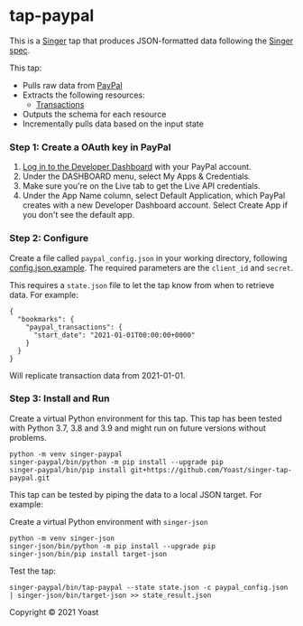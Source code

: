 # tap-paypal

This is a [Singer](https://singer.io) tap that produces JSON-formatted data
following the [Singer
spec](https://github.com/singer-io/getting-started/blob/master/SPEC.md).

This tap:

- Pulls raw data from [PayPal](https://developer.paypal.com/docs/api/overview/)
- Extracts the following resources:
  - [Transactions](https://developer.paypal.com/docs/api/transaction-search/v1)
- Outputs the schema for each resource
- Incrementally pulls data based on the input state

### Step 1: Create a OAuth key in PayPal

1. [Log in to the Developer Dashboard](https://www.paypal.com/signin?returnUri=https%3A%2F%2Fdeveloper.paypal.com%2Fdeveloper%2Fapplications) with your PayPal account.
2. Under the DASHBOARD menu, select My Apps & Credentials.
3. Make sure you're on the Live tab to get the Live API credentials.
4. Under the App Name column, select Default Application, which PayPal creates with a new Developer Dashboard account. Select Create App if you don't see the default app.

### Step 2: Configure

Create a file called `paypal_config.json` in your working directory, following [config.json.example](config.json.example). The required parameters are the `client_id` and `secret`.

This requires a `state.json` file to let the tap know from when to retrieve data. For example:
```
{
  "bookmarks": {
    "paypal_transactions": {
      "start_date": "2021-01-01T00:00:00+0000"
    }
  }
}
```
Will replicate transaction data from 2021-01-01.

### Step 3: Install and Run

Create a virtual Python environment for this tap. This tap has been tested with Python 3.7, 3.8 and 3.9 and might run on future versions without problems.
```
python -m venv singer-paypal
singer-paypal/bin/python -m pip install --upgrade pip
singer-paypal/bin/pip install git+https://github.com/Yoast/singer-tap-paypal.git
```

This tap can be tested by piping the data to a local JSON target. For example:

Create a virtual Python environment with `singer-json`
```
python -m venv singer-json
singer-json/bin/python -m pip install --upgrade pip
singer-json/bin/pip install target-json
```

Test the tap:

```
singer-paypal/bin/tap-paypal --state state.json -c paypal_config.json | singer-json/bin/target-json >> state_result.json
```

Copyright &copy; 2021 Yoast